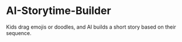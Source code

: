 # AI-Storytime-Builder
Kids drag emojis or doodles, and AI builds a short story based on their sequence.
